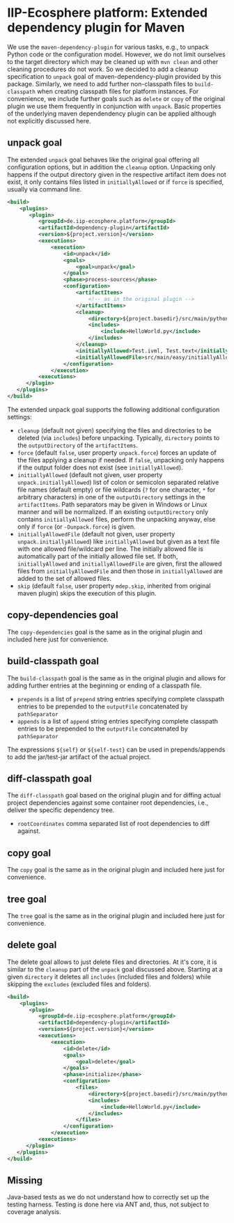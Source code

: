 # IIP-Ecosphere platform: Extended dependency plugin for Maven

We use the `maven-dependency-plugin` for various tasks, e.g., to unpack Python code or the configuration model.  However, we do not limit ourselves to the target directory which may be cleaned up with `mvn clean` and other cleaning procedures do not work. So we decided to add a cleanup specification to `unpack` goal of maven-dependency-plugin provided by this package. Similarly, we need to add further non-classpath files to `build-classpath` when creating classpath files for platform instances. For convenience, we include further goals such as `delete` or `copy` of the original plugin we use them frequently in conjunction with `unpack`. Basic properties of the underlying maven dependendency plugin can be applied although not explicitly discussed here.

## unpack goal

The extended `unpack` goal behaves like the original goal offering all configuration options, but in addition the `cleanup` option. Unpacking only happens if the output directory given in the respective artifact item does not exist, it only contains files listed in `initiallyAllowed` or if `force` is specified, usually via command line.

  ```xml
  <build>
      <plugins>
         <plugin>
            <groupId>de.iip-ecosphere.platform</groupId>
            <artifactId>dependency-plugin</artifactId>
            <version>${project.version}</version>
            <executions>
                <execution>
                    <id>unpack</id>
                    <goals>
                        <goal>unpack</goal>
                    </goals>
                    <phase>process-sources</phase>
                    <configuration>
                        <artifactItems>
                            <!-- as in the original plugin -->
                        </artifactItems>
                        <cleanup>
                            <directory>${project.basedir}/src/main/python</directory>
                            <includes>
                                <include>HelloWorld.py</include>
                            </includes>
                        </cleanup>
                        <initiallyAllowed>Test.ivml, Test.text</initiallyAllowed>
                        <initiallyAllowedFile>src/main/easy/initiallyAllowed.txt</initiallyAllowedFile>
                    </configuration>
                </execution>
            <executions>
        </plugin>
     </plugins>
  </build>
  ```

The extended unpack goal supports the following additional configuration settings:
  - `cleanup` (default not given) specifying the files and directories to be deleted (via `includes`) before unpacking. Typically, `directory` points to the `outputDirectory` of the `artifactItems`.
  - `force` (default `false`, user property `unpack.force`) forces an update of the files applying a cleanup if needed. If `false`, unpacking only happens if the output folder does not exist (see `initiallyAllowed`).
  - `initiallyAllowed` (default not given, user property `unpack.initiallyAllowed`) list of colon or semicolon separated relative file names (default empty) or file wildcards (`?` for one character, `*` for arbitrary characters) in one of the `outputDirectory` settings in the `artifactItems`. Path separators may be given in Windows or Linux manner and will be normalized. If an existing `outputDirectory` only contains `initiallyAllowed` files, perform the unpacking anyway, else only if `force` (or `-Dunpack.force`) is given.
  - `initiallyAllowedFile` (default not given, user property `unpack.initiallyAllowed`) like `initiallyAllowed` but given as a text file with one allowed file/wildcard per line. The initially allowed file is automatically part of the initially allowed file set. If both, `initiallyAllowed` and `initiallyAllowedFile` are given, first the allowed files from `initiallyAllowedFile` and then those in `initiallyAllowed` are added to the set of allowed files.
  - `skip` (default `false`, user property `mdep.skip`, inherited from original maven plugin) skips the execution of this plugin.
  
## copy-dependencies goal

The ``copy-dependencies`` goal is the same as in the original plugin and included here just for convenience.

## build-classpath goal

The ``build-classpath`` goal is the same as in the original plugin and allows for adding further entries at the beginning or ending of a classpath file.
- `prepends` is a list of `prepend` string entries specifying complete classpath entries to be prepended to the `outputFile` concatenated by `pathSeparator`
- `appends` is a list of `append` string entries specifying  complete classpath entries to be prepended to the `outputFile` concatenated by `pathSeparator`

The expressions `${self}` or `${self-test}` can be used in prepends/appends to add the jar/test-jar artifact of the actual project.

## diff-classpath goal

The ``diff-classpath`` goal based on the original plugin and for diffing actual project dependencies against some container root dependencies, i.e., deliver the specific dependency tree.
- `rootCoordinates` comma separated list of root dependencies to diff against.

## copy goal

The ``copy`` goal is the same as in the original plugin and included here just for convenience.

## tree goal

The ``tree`` goal is the same as in the original plugin and included here just for convenience.

## delete goal

The delete goal allows to just delete files and directories. At it's core, it is similar to the
``cleanup`` part of the ``unpack`` goal discussed above. Starting at a given ``directory`` it deletes all 
``includes`` (included files and folders) while skipping the ``excludes`` (excluded files and folders).

  ```xml
  <build>
      <plugins>
         <plugin>
            <groupId>de.iip-ecosphere.platform</groupId>
            <artifactId>dependency-plugin</artifactId>
            <version>${project.version}</version>
            <executions>
                <execution>
                    <id>delete</id>
                    <goals>
                        <goal>delete</goal>
                    </goals>
                    <phase>initialize</phase>
                    <configuration>
                        <files>
                            <directory>${project.basedir}/src/main/python</directory>
                            <includes>
                                <include>HelloWorld.py</include>
                            </includes>
                        </files>
                    </configuration>
                </execution>
            <executions>
        </plugin>
     </plugins>
  </build>
  ```

## Missing

Java-based tests as we do not understand how to correctly set up the testing harness. Testing is done here via ANT and, thus, not subject to coverage analysis.